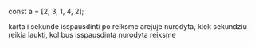 const a = [2, 3, 1, 4, 2];

karta i sekunde isspausdinti po reiksme
arejuje nurodyta, kiek sekundziu reikia laukti, kol bus isspausdinta nurodyta reiksme